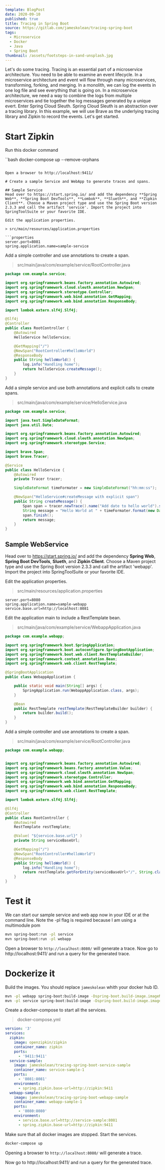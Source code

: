 ```yaml
---
template: BlogPost
date: 2020-09-10
published: true
title: Tracing in Spring Boot
source: https://gitlab.com/jameskolean/tracing-spring-boot
tags:
  - Microservice
  - Docker
  - Java
  - Spring Boot
thumbnail: /assets/footsteps-in-sand-unsplash.jpg
---
```


Let's do some tracing. Tracing is an essential part of a microservice architecture. You need to be able to examine an event lifecycle. In a microservice architecture and event will flow through many microservices, transforming, forking, and merging. In a monolith, we can log the events in one log file and see everything that is going on. In a microservice architecture, we need a way to combine the logs from multiple microservices and tie together the log messages generated by a unique evert. Enter Spring Cloud Sleuth. Spring Cloud Sleuth is an abstraction over a tracing library. In this example, we will use Brave as the underlying tracing library and Zipkin to record the events. Let's get started.

# Start Zipkin

Run this docker command

``bash
docker-compose up --remove-orphans

````

Open a browser to http://localhost:9411/

# Create a sample Service and WebApp to generate traces and spans.

## Sample Service
Head over to https://start.spring.io/ and add the dependency **Spring Web**, **Spring Boot DevTools**, **Lombok**, **Slueth**, and **Zipkin Client**. Choose a Maven project type and use the Spring Boot version 2.3.3 and call the artifact 'service'. Import the project into SpringToolSuite or your favorite IDE.

Edit the application properties.

> src/main/resources/application.properties

```properties
server.port=8081
spring.application.name=sample-service
````

Add a simple controller and use annotations to create a span.

> src/main/java/com/example/service/RootController.java

```java
package com.example.service;

import org.springframework.beans.factory.annotation.Autowired;
import org.springframework.cloud.sleuth.annotation.NewSpan;
import org.springframework.stereotype.Controller;
import org.springframework.web.bind.annotation.GetMapping;
import org.springframework.web.bind.annotation.ResponseBody;

import lombok.extern.slf4j.Slf4j;

@Slf4j
@Controller
public class RootController {
	@Autowired
	HelloService helloService;

	@GetMapping("/")
	@NewSpan("RootController#helloWorld")
	@ResponseBody
	public String helloWorld() {
		log.info("Handling home");
		return helloService.createMessage();
	}
}
```

Add a simple service and use both annotations and explicit calls to create spans.

> src/main/java/com/example/service/HelloService.java

```java
package com.example.service;

import java.text.SimpleDateFormat;
import java.util.Date;

import org.springframework.beans.factory.annotation.Autowired;
import org.springframework.cloud.sleuth.annotation.NewSpan;
import org.springframework.stereotype.Service;

import brave.Span;
import brave.Tracer;

@Service
public class HelloService {
	@Autowired
	private Tracer tracer;

	SimpleDateFormat timeFormater = new SimpleDateFormat("hh:mm:ss");

	@NewSpan("HelloService#createMessage with explicit span")
	public String createMessage() {
		Span span = tracer.newTrace().name("Add date to hello world").start();
		String message = "Hello World at " + timeFormater.format(new Date());
		span.finish();
		return message;
	}
}
```

## Sample WebService

Head over to https://start.spring.io/ and add the dependency **Spring Web**, **Spring Boot DevTools**, **Slueth**, and **Zipkin Client**. Choose a Maven project type and use the Spring Boot version 2.3.3 and call the artifact 'webapp'. Import the project into SpringToolSuite or your favorite IDE.

Edit the application properties.

> src/main/resources/application.properties

```properties
server.port=8080
spring.application.name=sample-webapp
service.base.url=http://localhost:8081
```

Edit the application main to include a RestTemplate bean.

> src/main/java/com/example/service/WebappApplication.java

```java
package com.example.webapp;

import org.springframework.boot.SpringApplication;
import org.springframework.boot.autoconfigure.SpringBootApplication;
import org.springframework.boot.web.client.RestTemplateBuilder;
import org.springframework.context.annotation.Bean;
import org.springframework.web.client.RestTemplate;

@SpringBootApplication
public class WebappApplication {

	public static void main(String[] args) {
		SpringApplication.run(WebappApplication.class, args);
	}

	@Bean
	public RestTemplate restTemplate(RestTemplateBuilder builder) {
		return builder.build();
	}
}
```

Add a simple controller and use annotations to create a span.

> src/main/java/com/example/service/RootController.java

```java
package com.example.webapp;


import org.springframework.beans.factory.annotation.Autowired;
import org.springframework.beans.factory.annotation.Value;
import org.springframework.cloud.sleuth.annotation.NewSpan;
import org.springframework.stereotype.Controller;
import org.springframework.web.bind.annotation.GetMapping;
import org.springframework.web.bind.annotation.ResponseBody;
import org.springframework.web.client.RestTemplate;

import lombok.extern.slf4j.Slf4j;

@Slf4j
@Controller
public class RootController {
	@Autowired
	RestTemplate restTemplate;

	@Value( "${service.base.url}" )
	private String serviceBaseUrl;

	@GetMapping("/")
	@NewSpan("RootController#helloWorld")
	@ResponseBody
	public String helloWorld() {
		log.info("Handling home");
		return restTemplate.getForEntity(serviceBaseUrl+"/", String.class).getBody();
	}
}
```

# Test it

We can start our sample service and web app now in your IDE or at the command line. Note the -pl flag is required because I am using a multimodule pom

```bash
mvn spring-boot:run -pl service
mvn spring-boot:run -pl webapp
```

Open a browser to `http://localhost:8080/` will generate a trace. Now go to http://localhost:9411/ and run a query for the generated trace.

# Dockerize it

Build the images. You should replace `jameskolean` whith your docker hub ID.

```bash
mvn -pl webapp spring-boot:build-image -Dspring-boot.build-image.imageName=jameskolean/tracing-spring-boot-webapp-sample
mvn -pl service spring-boot:build-image -Dspring-boot.build-image.imageName=jameskolean/tracing-spring-boot-service-sample
```

Create a docker-compose to start all the services.

> docker-compose.yml

```yaml
version: '3'
services:
  zipkin:
    image: openzipkin/zipkin
    container_name: zipkin
    ports:
      - '9411:9411'
  service-sample:
    image: jameskolean/tracing-spring-boot-service-sample
    container_name: service-sample-1
    ports:
      - '8081:8081'
    environment:
      - spring.zipkin.base-url=http://zipkin:9411
  webapp-sample:
    image: jameskolean/tracing-spring-boot-webapp-sample
    container_name: webapp-sample-1
    ports:
      - '8080:8080'
    environment:
      - service.base.url=http://service-sample:8081
      - spring.zipkin.base-url=http://zipkin:9411
```

Make sure that all docker images are stopped. Start the services.

```bash
docker-compose up
```

Opening a browser to `http://localhost:8080/` will generate a trace.

Now go to http://localhost:9411/ and run a query for the generated trace.
